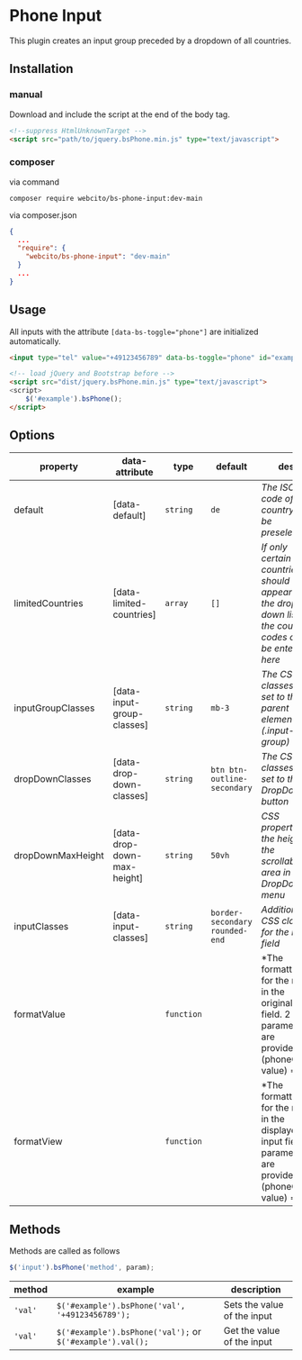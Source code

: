 # Phone Input

This plugin creates an input group preceded by a dropdown of all countries.

## Installation

### manual

Download and include the script at the end of the body tag.

```html
<!--suppress HtmlUnknownTarget -->
<script src="path/to/jquery.bsPhone.min.js" type="text/javascript">
```

### composer

via command

```shell
composer require webcito/bs-phone-input:dev-main
```

via composer.json

```json
{
  ...
  "require": {
    "webcito/bs-phone-input": "dev-main"
  }
  ...
}
```

## Usage

All inputs with the attribute `[data-bs-toggle="phone"]` are initialized automatically.

```html
<input type="tel" value="+49123456789" data-bs-toggle="phone" id="example">

<!-- load jQuery and Bootstrap before -->
<script src="dist/jquery.bsPhone.min.js" type="text/javascript">
<script>
    $('#example').bsPhone();
</script>
```

## Options

| property          | data-attribute              | type       | default                        | desc                                                                                                             |
|-------------------|-----------------------------|------------|--------------------------------|------------------------------------------------------------------------------------------------------------------|
| default           | [data-default]              | `string`   | `de`                           | *The ISO code of the country to be preselected*                                                                  |
| limitedCountries  | [data-limited-countries]    | `array`    | `[]`                           | *If only certain countries should appear in the drop-down list, the country codes could be entered here*         |
| inputGroupClasses | [data-input-group-classes]  | `string`   | `mb-3`                         | *The CSS classes are set to the parent element (.input-group)*                                                   |
| dropDownClasses   | [data-drop-down-classes]    | `string`   | `btn btn-outline-secondary`    | *The CSS classes are set to the DropDown button*                                                                 |
| dropDownMaxHeight | [data-drop-down-max-height] | `string`   | `50vh`                         | *CSS property for the height of the scrollable area in the DropDown menu*                                        |
| inputClasses      | [data-input-classes]        | `string`   | `border-secondary rounded-end` | *Additional CSS classes for the input field*                                                                     |
| formatValue       |                             | `function` |                                | *The formatting for the result in the original input field. 2 parameters are provided: (phoneCode, value) => {}  |
| formatView        |                             | `function` |                                | *The formatting for the result in the displayed input field. 2 parameters are provided: (phoneCode, value) => {} |

## Methods

Methods are called as follows

```js
$('input').bsPhone('method', param);
```

| method            | example                                                   | description                 |
|-------------------|-----------------------------------------------------------|-----------------------------|
| `'val'`           | `$('#example').bsPhone('val', '+49123456789');`             | Sets the value of the input |
| `'val'`           | `$('#example').bsPhone('val');` or `$('#example').val();` | Get the value of the input  |
